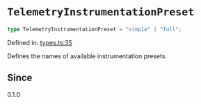 # `TelemetryInstrumentationPreset`

```ts
type TelemetryInstrumentationPreset = "simple" | "full";
```

Defined in: [types.ts:35](https://github.com/adobe/aio-lib-telemetry/blob/b7459bc16d246bc755238cf4edba48b0006bfd42/source/types.ts#L35)

Defines the names of available instrumentation presets.

## Since

0.1.0
